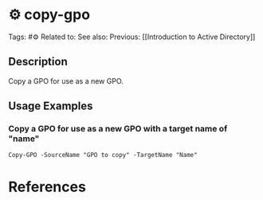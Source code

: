 # ⚙️ copy-gpo

Tags: #⚙️
Related to:
See also:
Previous: [[Introduction to Active Directory]]

## Description

Copy a GPO for use as a new GPO.

## Usage Examples

### Copy a GPO for use as a new GPO with a target name of "name"

	Copy-GPO -SourceName "GPO to copy" -TargetName "Name"

# References